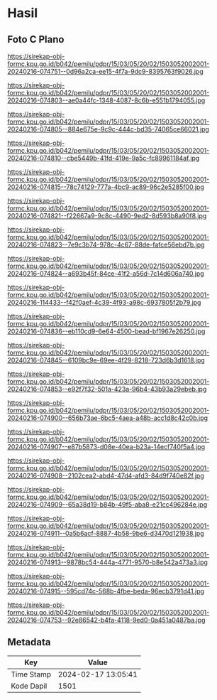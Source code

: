 # Hasil

## Foto C Plano

https://sirekap-obj-formc.kpu.go.id/b042/pemilu/pdpr/15/03/05/20/02/1503052002001-20240216-074751--0d96a2ca-ee15-4f7a-9dc9-8395763f9026.jpg

https://sirekap-obj-formc.kpu.go.id/b042/pemilu/pdpr/15/03/05/20/02/1503052002001-20240216-074803--ae0a44fc-1348-4087-8c6b-e551b1794055.jpg

https://sirekap-obj-formc.kpu.go.id/b042/pemilu/pdpr/15/03/05/20/02/1503052002001-20240216-074805--884e675e-9c9c-444c-bd35-74065ce66021.jpg

https://sirekap-obj-formc.kpu.go.id/b042/pemilu/pdpr/15/03/05/20/02/1503052002001-20240216-074810--cbe5449b-41fd-419e-9a5c-fc89961184af.jpg

https://sirekap-obj-formc.kpu.go.id/b042/pemilu/pdpr/15/03/05/20/02/1503052002001-20240216-074815--78c74129-777a-4bc9-ac89-96c2e5285f00.jpg

https://sirekap-obj-formc.kpu.go.id/b042/pemilu/pdpr/15/03/05/20/02/1503052002001-20240216-074821--f22667a9-9c8c-4490-9ed2-8d593b8a90f8.jpg

https://sirekap-obj-formc.kpu.go.id/b042/pemilu/pdpr/15/03/05/20/02/1503052002001-20240216-074823--7e9c3b74-978c-4c67-88de-fafce56ebd7b.jpg

https://sirekap-obj-formc.kpu.go.id/b042/pemilu/pdpr/15/03/05/20/02/1503052002001-20240216-074824--a693b45f-84ce-41f2-a56d-7c14d606a740.jpg

https://sirekap-obj-formc.kpu.go.id/b042/pemilu/pdpr/15/03/05/20/02/1503052002001-20240216-114433--f42f0aef-4c39-4f93-a98c-6937805f2b79.jpg

https://sirekap-obj-formc.kpu.go.id/b042/pemilu/pdpr/15/03/05/20/02/1503052002001-20240216-074836--eb110cd9-6e64-4500-bead-bf1967e26250.jpg

https://sirekap-obj-formc.kpu.go.id/b042/pemilu/pdpr/15/03/05/20/02/1503052002001-20240216-074845--6109bc9e-69ee-4f29-8218-723d6b3d1618.jpg

https://sirekap-obj-formc.kpu.go.id/b042/pemilu/pdpr/15/03/05/20/02/1503052002001-20240216-074853--e92f7f32-501a-423a-96b4-43b93a29ebeb.jpg

https://sirekap-obj-formc.kpu.go.id/b042/pemilu/pdpr/15/03/05/20/02/1503052002001-20240216-074900--656b73ae-6bc5-4aea-a48b-acc1d8c42c0b.jpg

https://sirekap-obj-formc.kpu.go.id/b042/pemilu/pdpr/15/03/05/20/02/1503052002001-20240216-074907--e87b5873-d08e-40ea-b23a-14ecf740f5a4.jpg

https://sirekap-obj-formc.kpu.go.id/b042/pemilu/pdpr/15/03/05/20/02/1503052002001-20240216-074908--2102cea2-abd4-47d4-afd3-84d9f740e82f.jpg

https://sirekap-obj-formc.kpu.go.id/b042/pemilu/pdpr/15/03/05/20/02/1503052002001-20240216-074909--65a38d19-b84b-49f5-aba8-e21cc496284e.jpg

https://sirekap-obj-formc.kpu.go.id/b042/pemilu/pdpr/15/03/05/20/02/1503052002001-20240216-074911--0a5b6acf-8887-4b58-9be6-d3470d121938.jpg

https://sirekap-obj-formc.kpu.go.id/b042/pemilu/pdpr/15/03/05/20/02/1503052002001-20240216-074913--9878bc54-444a-4771-9570-b8e542a473a3.jpg

https://sirekap-obj-formc.kpu.go.id/b042/pemilu/pdpr/15/03/05/20/02/1503052002001-20240216-074915--595cd74c-568b-4fbe-beda-96ecb3791d41.jpg

https://sirekap-obj-formc.kpu.go.id/b042/pemilu/pdpr/15/03/05/20/02/1503052002001-20240216-074753--92e86542-b4fa-4118-9ed0-0a451a0487ba.jpg


## Metadata

| Key        | Value               |
| ---------- | ------------------- |
| Time Stamp | 2024-02-17 13:05:41 |
| Kode Dapil | 1501                |



